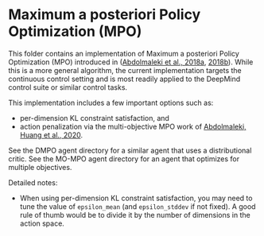 # Maximum a posteriori Policy Optimization (MPO)

This folder contains an implementation of Maximum a posteriori Policy
Optimization (MPO) introduced in ([Abdolmaleki et al., 2018a],
[2018b]). While this is a more general algorithm, the current implementation
targets the continuous control setting and is most readily applied to the
DeepMind control suite or similar control tasks.

This implementation includes a few important options such as:

- per-dimension KL constraint satisfaction, and
- action penalization via the multi-objective MPO work of
  [Abdolmaleki, Huang et al., 2020].

See the DMPO agent directory for a similar agent that uses a distributional
critic. See the MO-MPO agent directory for an agent that optimizes for multiple
objectives.

Detailed notes:

- When using per-dimension KL constraint satisfaction, you may need to tune the
  value of `epsilon_mean` (and `epsilon_stddev` if not fixed). A good rule of
  thumb would be to divide it by the number of dimensions in the action space.

[Abdolmaleki et al., 2018a]: https://arxiv.org/pdf/1806.06920.pdf
[2018b]: https://arxiv.org/pdf/1812.02256.pdf
[Abdolmaleki, Huang et al., 2020]: https://arxiv.org/pdf/2005.07513.pdf

